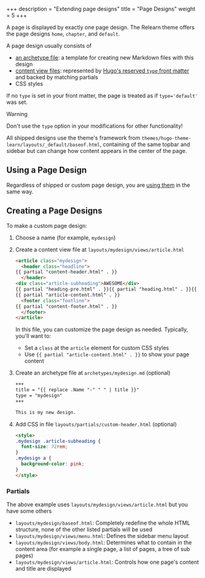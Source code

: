 +++
description = "Extending page designs"
title = "Page Designs"
weight = 5
+++

A page is displayed by exactly one page design. The Relearn theme offers the page designs `home`, `chapter`, and `default`.

A page design usually consists of

- [an archetype file](https://gohugo.io/content-management/archetypes/): a template for creating new Markdown files with this design
- [content view files](https://gohugo.io/templates/types/#content-view): represented by [Hugo's reserved `type` front matter](https://gohugo.io/content-management/front-matter/#type) and backed by matching partials
- CSS styles

If no `type` is set in your front matter, the page is treated as if `type='default'` was set.

> [!warning]
> Don't use the `type` option in your modifications for other functionality!

All shipped designs use the theme's framework from `themes/hugo-theme-learn/layouts/_default/baseof.html`, containing of the same topbar and sidebar but can change how content appears in the center of the page.

## Using a Page Design

Regardless of shipped or custom page design, you are [using them](content/designs) in the same way.

## Creating a Page Designs

To make a custom page design:

1. Choose a name (for example, `mydesign`)
2. Create a content view file at `layouts/mydesign/views/article.html`

    ````html {title="layouts/mydesign/views/article.html"}
    <article class="mydesign">
      <header class="headline">
    {{ partial "content-header.html" . }}
      </header>
    <div class="article-subheading">AWESOME</div>
    {{ partial "heading-pre.html" . }}{{ partial "heading.html" . }}{{ partial "heading-post.html" . }}
    {{ partial "article-content.html" . }}
      <footer class="footline">
    {{ partial "content-footer.html" . }}
      </footer>
    </article>
    ````

    In this file, you can customize the page design as needed. Typically, you'll want to:

    - Set a `class` at the `article` element for custom CSS styles
    - Use `{{ partial "article-content.html" . }}` to show your page content

3. Create an archetype file at `archetypes/mydesign.md` (optional)

    ````html {title="archetypes/mydesign.md"}
    +++
    title = "{{ replace .Name "-" " " | title }}"
    type = "mydesign"
    +++

    This is my new design.
    ````

4. Add CSS in file `layouts/partials/custom-header.html` (optional)

    ````html {title="layouts/partials/custom-header.html"}
    <style>
    .mydesign .article-subheading {
      font-size: 72rem;
    }
    .mydesign a {
      background-color: pink;
    }
    </style>
    ````

### Partials

The above example uses `layouts/mydesign/views/article.html` but you have some others

- `layouts/mydesign/baseof.html`: Completely redefine the whole HTML structure, none of the other listed partials will be used
- `layouts/mydesign/views/menu.html`: Defines the sidebar menu layout
- `layouts/mydesign/views/body.html`: Determines what to contain in the content area (for example a single page, a list of pages, a tree of sub pages)
- `layouts/mydesign/views/article.html`: Controls how one page's content and title are displayed
